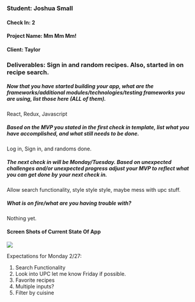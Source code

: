 ### Student: Joshua Small

#### Check In: 2

#### Project Name: Mm Mm Mm!

#### Client: Taylor

### Deliverables: Sign in and random recipes. Also, started in on recipe search.

##### Now that you have started building your app, what are the frameworks/additional modules/technologies/testing frameworks you are using, list those here (ALL of them).
React, Redux, Javascript

##### Based on the MVP you stated in the first check in template, list what you have accomplished, and what still needs to be done.
Log in, Sign in, and randoms done.

##### The next check in will be Monday/Tuesday. Based on unexpected challenges and/or unexpected progress adjust your MVP to reflect what you can get done by your next check in.
Allow search functionality, style style style, maybe mess with upc stuff.

##### What is on fire/what are you having trouble with?
Nothing yet.

#### Screen Shots of Current State Of App
![](http://i.imgur.com/bi9eMsm.png)

Expectations for Monday 2/27: 
1. Search Functionality
2. Look into UPC let me know Friday if possible.
3. Favorite recipes
4. Multiple inputs?
5. Filter by cuisine
